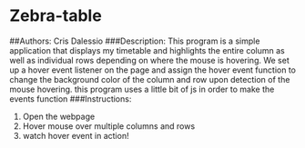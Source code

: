 # Zebra-table
##Authors: Cris Dalessio
###Description: 
This program is a simple application that displays my timetable and highlights the entire column as well as individual rows depending on where the mouse is hovering.
We set up a hover event listener on the page and assign the hover event function to change the background color of the column and row upon detection of the mouse hovering. this program uses a little bit of js in order to make the events function
###Instructions:
1. Open the webpage
2. Hover mouse over multiple columns and rows
3. watch hover event in action!


